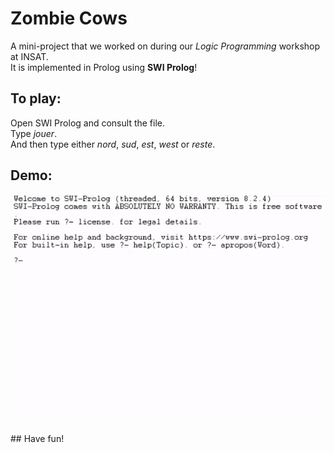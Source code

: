# Zombie Cows
A mini-project that we worked on during our *Logic Programming* workshop at INSAT.
<br>
It is implemented in Prolog using __SWI Prolog__!

## To play:
Open SWI Prolog and consult the file.
<br>
Type *jouer*.
<br>
And then type either *nord*, *sud*, *est*, *west* or *reste*.

## Demo:
 <p align=”center”>
  <img src="https://github.com/hajali-amine/DimitriAndTheZombieCows/blob/main/demo.gif" alt="animated" />
</p>
## Have fun!